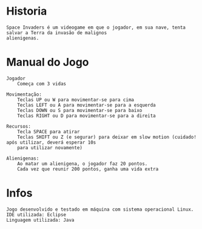 # Historia
	Space Invaders é um videogame em que o jogador, em sua nave, tenta salvar a Terra da invasão de malignos 
	alienigenas.


# Manual do Jogo
	Jogador
		Começa com 3 vidas

	Movimentação:
		Teclas UP ou W para movimentar-se para cima 
		Teclas LEFT ou A para movimentar-se para a esquerda 
		Teclas DOWN ou S para movimentar-se para baixo 
		Teclas RIGHT ou D para movimentar-se para a direita 

	Recursos:
		Tecla SPACE para atirar
		Teclas SHIFT ou Z (e segurar) para deixar em slow motion (cuidado! após utilizar, deverá esperar 10s 
		para utilizar novamente)

	Alienigenas:
		Ao matar um alienigena, o jogador faz 20 pontos. 
		Cada vez que reunir 200 pontos, ganha uma vida extra

# Infos
	Jogo desenvolvido e testado em máquina com sistema operacional Linux.
	IDE utilizada: Eclipse
	Linguagem utilizada: Java